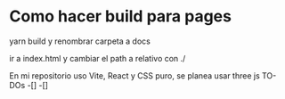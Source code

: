 # Como hacer build para pages
yarn build y renombrar carpeta a docs

ir a index.html y cambiar el path a relativo con ./

En mi repositorio uso Vite, React y CSS puro, se planea usar three js
TO-DOs
-[] 
-[]
